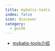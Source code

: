 ```yaml
---
title: mybatis-tools
index: false
icon: discover
category:
  - guide
---
```


- [mybatis-tools介绍](mybatis-tools.md)
